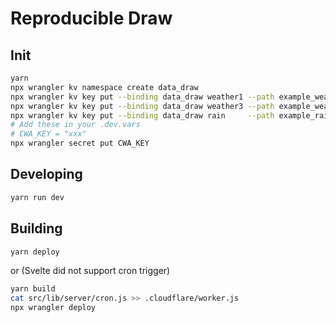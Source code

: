 # Reproducible Draw

## Init

```bash
yarn
npx wrangler kv namespace create data_draw
npx wrangler kv key put --binding data_draw weather1 --path example_weather1.json --local
npx wrangler kv key put --binding data_draw weather3 --path example_weather3.json --local
npx wrangler kv key put --binding data_draw rain     --path example_rain.json     --local
# Add these in your .dev.vars
# CWA_KEY = "xxx"
npx wrangler secret put CWA_KEY
```

## Developing

```bash
yarn run dev
```

## Building

```bash
yarn deploy
```

or (Svelte did not support cron trigger)

```bash
yarn build
cat src/lib/server/cron.js >> .cloudflare/worker.js
npx wrangler deploy
```
